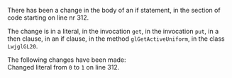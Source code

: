 There has been a change in the body of an if statement, in the section of code starting on line nr 312.
  
The change is in a literal, in the invocation ```get```, in the invocation ```put```, in a then clause, in an if clause, in the method ```glGetActiveUniform```, in the class ```LwjglGL20```.
  
The following changes have been made:  
Changed literal from ```0``` to ```1``` on line 312.  
